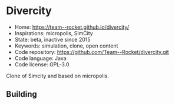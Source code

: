 # Divercity

- Home: https://team--rocket.github.io/divercity/
- Inspirations: micropolis, SimCity
- State: beta, inactive since 2015
- Keywords: simulation, clone, open content
- Code repository: https://github.com/Team--Rocket/divercity.git
- Code language: Java
- Code license: GPL-3.0

Clone of Simcity and based on micropolis.

## Building
